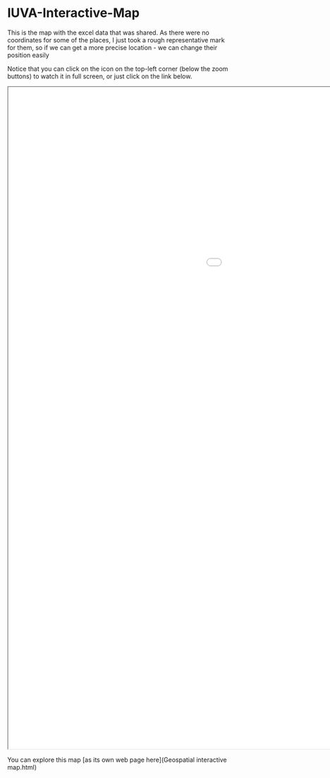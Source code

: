 # IUVA-Interactive-Map

This is the map with the excel data that was shared.
As there were no coordinates for some of the places, I just took a rough representative mark for them, so if we can get a more precise location - we can change their position easily

Notice that you can click on the icon on the top-left corner (below the zoom buttons) to watch it in full screen, or just click on the link below.

<iframe src="Geospatial interactive map.html" height="1500" width="1500"></iframe>

You can explore this map [as its own web page here](Geospatial interactive map.html)
